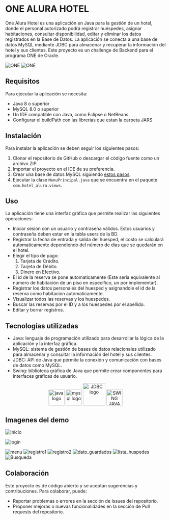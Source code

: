 # ONE ALURA HOTEL

One Alura Hotel es una aplicación en Java para la gestión de un hotel, donde el personal autorizado podrá registrar huéspedes, asignar habitaciones, consultar disponibilidad, editar y eliminar los datos registrados en la Base de Datos. La aplicación se conecta a una base de datos MySQL mediante JDBC para almacenar y recuperar la información del hotel y sus clientes. Este proyecto es un challenge de Backend para el programa ONE de Oracle.

![ONE](https://www.oracle.com/a/ocom/img/rh03-one-v-black-lad.png)
![ONE](https://avatars.githubusercontent.com/u/4975968?s=280&v=4)

## Requisitos

Para ejecutar la aplicación se necesita:

- Java 8 o superior
- MySQL 8.0 o superior
- Un IDE compatible con Java, como Eclipse o NetBeans
- Configurar el buildPath con las librerias que estan la carpeta JARS

## Instalación

Para instalar la aplicación se deben seguir los siguientes pasos:

1. Clonar el repositorio de GitHub o descargar el código fuente como un archivo ZIP.
2. Importar el proyecto en el IDE de su preferencia.
3. Crear una base de datos MySQL siguiendo [estos pasos](./resources/database.md).
4. Ejecutar la clase `MenuPrincipal.java` que se encuentra en el paquete ` com.hotel_alura.views`.

## Uso

La aplicación tiene una interfaz gráfica que permite realizar las siguientes operaciones:

- Iniciar sesión con un usuario y contraseña válidos. Estos usuarios y contraseña deben estar en la tabla users de la BD.
- Registrar la fecha de entrada y salida del huesped, el costo se calculará automaticamente dependiendo del número de dias que se quedarán en el hotel.
- Elegir el tipo de pago:
  1. Tarjeta de Crédito.
  2. Tarjeta de Débito.
  3. Dinero en Efectivo.
- El id de la reserva se pone automaticamente (Este sería equivalente al número de habitación de un piso en específico, un por implementar).
- Registrar los datos personales del huesped y asignandole el id de la reserva como habitacion automaticamente.
- Visualizar todos las reservas y los huespedes.
- Buscar las reservas por el ID y a los huespedes por el apellido.
- Editar y borrar registros.

## Tecnologías utilizadas

- Java: lenguaje de programación utilizado para desarrollar la lógica de la aplicación y la interfaz gráfica.
- MySQL: sistema de gestión de bases de datos relacionales utilizado para almacenar y consultar la información del hotel y sus clientes.
- JDBC: API de Java que permite la conexión y comunicación con bases de datos como MySQL.
- Swing: biblioteca gráfica de Java que permite crear componentes para interfaces gráficas de usuario.

<div align="center">
  <img src="https://cdn.jsdelivr.net/gh/devicons/devicon/icons/java/java-original.svg" height="50" width="50" alt="java logo"  />
  <img src="https://cdn.jsdelivr.net/gh/devicons/devicon/icons/mysql/mysql-original.svg" height="50" width="50" alt="mysql logo"  />
  <img src="https://www.oracle.com/a/ocom/img/jdbc.svg" height="70" width="70" alt="JDBC logo"  />
  <img src="https://4.bp.blogspot.com/-HFPxbS028bc/WbmoWbftOrI/AAAAAAAABOg/4OBei-kLpBk9Z5C92Qw6Pc6UzVzY7RLEwCLcBGAs/s1600/SwingUtils%2B-%2BLibrer%25C3%25ADa%2Bde%2BUtilidades%2Bpara%2BJava%2BSwing.png" height="50" width="50" alt="SWING JAVA"/>
</div>

## Imagenes del demo
![inicio](https://lh3.googleusercontent.com/fife/APg5EOZB-LnHQZk0h2hnrMg0SRmanagLI7kV5ULUDe1WD8qXnKCbdesGuhB6QXHypJ1p8Jx-uyncAy90-zFRdBTTLCRUnNbVAEAy-s1q5NHO6ien4tLLcTSG3i9VNayo4GO9J-dhuVuEan-NsK4mm5w8-P9RrwUuwY8Jq4AKi6mPue9aWDu5ABl6XCxNVQSRrNu6Y_Jobuez_c9ld808_vhxhlkE-XDl3ZeKSdSGc9ae5N27cUu-RnYQND027S01Xd3mEZ0s4qhEunUwm9mL0EdIL-jgq92Up7HeRt3WBoo1V8jnJ393WFGN9WjmnC-_Up7CljcQSU24eo9TubZ2Zj-g9FqDaK_5Jf1qGOyichpUHJnuDzLxyBGJOdCpWXwy5HfMfCZD4p5TXvqbyb5lORjTSlaqd4gQzKS1YrsBXCDalFZNGHoQg2bJT6EdhvWqmi0jycpXSpZDIJ_DG6462smv2HVxBUdrlHB3nx-7po3Kfn1JvroQpCcmj6wVGSSyGTRKKp-6HcTB2IqU7TMD09Mi-RgnDgTzY9b9am-JQaMdmVkWQ5Ug_G7O1jdvJlxidaOCS8Rsdo8eZ0sXOGTSj8hj4QVD4cKWiB9JYqIXMTW7eOtp2WXX9vozmjyvmuaHI__NutTIXW9UIrvxeHOHMYmERK32g_sWzf-PP2PD26-raPV9Lkx2-yjzQu2k5qbRriSs5Qdd2umyKnEUF24nQXp7uLou5lA-Vg0FkLqOY2vDC2lZ9i7J0QTCOCjG7v5xQCeEeB3wJecGNuWDDT0sMXno6r37Z0KUtry2O98Iazqvsc5Jtc1-v5GFnXODOvTcqk14fIbpsks8q0IQkmuR8xRoALwHINZsk-ZoyiRnfOFo69GrxhEwyV6XdowGJ7V-W-ElQ3wgA9qj2TkzE4L1rLSKKSJhVLWig2jvdtm1XQEUqd_LO885pU3NNVNlweUiC0j2XFgEjFfDA3W8aux2HEyzujmjV1O7lnWcsEV_IGJ1fTkg4zF-N-Kqmv4rGwlIjymBhel7AR7aAh9D5RnI_hwh8mp8W644EM7n_TvxeadFDID4XpKPoGmkhLyVuA14MfD2rV2e6s0L7eVnIwfJcrPOAaJ57BFBLcCYoL9F0fhf36HL7NocPq-bULXwdoJtz5oN7uBIGxXdu4cuh0kXvQUd8bk6s0sUk7wDl94IfQO3g5N8NgLM0pp7BFituT4D_03hZFmwo7u9_zj5IvEi2Rivjb-YBv7Be5WT9gVZdFvN8IAtxvzrK-jfFLfgH-i5pU838e8Kexa-fMNMNO-Me7PNf51hzphQTWb8NIDSy8FGAGOxKoka9sPKAzTbhafylHF9JjW6AmdCpx_uWcklQhdksv_sxNsJ5FsFs5QkAcu_Fm2B9CrZisbmwQseRry5plt7pPtRkoaeeOCD0o_MsiKT6clOn4MUVuGoVmsL8oA6eLkBXvj0-OWcPi51Y1Z3eXH5tSelWGmJqrOTyNI3ISMce-wdY02zBqekeiBUK4fs0w6wcxJgPszf0B4PKSFO9JL3GYxn-yCtzx0bpWkTrlKLSny_NEJt9PZZOYYe0FuCBHtEu1xGbq4cMghUXELbo-jt-xbnbHdMvancHiXH=w1321-h704)

![login](https://lh3.googleusercontent.com/fife/APg5EOZnOICKs8Epa-0ErqlZ6Wvh9zHQYmVvt0zwMYEYfzhGqNgSSzNkUUMUKn7hQrngWUwXUhU5HB4lv4KblilivAYi0Kwmk-CvSNCDs5Z9E1bDw9oNakdSRrcddx_sgrMOoRCXkSzHTLndNEW64j3klmWoqx7mmIo526fK72KUccjB2EnNdVjYAHdtv8UM8I09hONPFuPMOUaah4F83UZ-zJ8ojZ4cmzkrz_SPsNCXv4FsCDbsHSL8hvPDNLnWg1i9WfFJhBsPLzR-XnaWJ2awYUmOgif0sSLNq7WxEdEFNrtt5t67jpAaRxuWlnmpycJYz7r6vd7ltQP-AqaYHUYb6Xgt-AVijECkduokoHavap3kf6hVE8nZgPGvNCrpLUqSqVPTpKM8F3YsM3zy1c4RTLCO-GI1HqnjQcwEXxYqTAIIAvZ_baHfhhFx6UR647Y0JQM4f-A4HGKg-uU_GixbNvz5CiNhYoGdBvyjXhP6KvFaYIrOHhSsS8flApmH66_eVw46HvLIp1GHLol7ey0aii1ZG1JrycVS8fbsvT46axgRQTNq81Rg-9eKBk1G_Oi9lyu4DVqU5uTVRqxzTRJHygNjnpyM5o5Mhg2eqwmqHYP1nit_Z46be_-4iRcoNOqY9OK0NwLhIHS9EnGykgtWsIcLD2Q9YLanGqxB6HMS4x667Pe5glrEasA6qxWv3dwdXjMM-fHlxasWsAecwXdSOU03M8vU6P7ff5JDnPhVScG0A6l27ggxsyyOOCAqPAE36rtz9BPLBKU2pvTnLFDv8QHnBrdBlBhiBxseB4_dgpk1uoIquzNIn4pEvpRZieJpJ5qgMZuxhYnhCQLGrfp-xvju08mGUM6GDLHa4mHGvUqQ19YtnFzxxqPojEl4ry5vVpCvn5_vopM5ohUNONP0uxuwofxKTYJVeZELJGGimizbN4iQyZ39nkzxqpN33LdsOttY_dHzJ3GooGBVUaxvEo3K5pUr-eAOsTD_jKF0A0lwSySahqhqom2aI-F_06cPw96_esBka7Kr65482OBnPxh6YhlgwLrV086DcRt9Cz7cIzRAhhf5WRZfnrUq1uo02Wbd_vxGE7TN2zZRIxXwkSL9q6Cbr8UssGIDhN75u9KjbLxxCz1upJSy7Uv95Ic32pt_vT0lrBWm4AHmBqtoiAOIsKKj8trNeJr5P-kshVVx60lHt4eNIp1Ze5f5OsWkuA8DYINNFPZ58oQmsaVwgiKDDDvtEmwmjwnYzDFz49XXQ9WnGxdMaaUVayMuxGbMG9pshaVpXcZdBoyXJis8r7VDpJPAU3Ih4xiWJF4XdCS6i1O1l2SfPyueWszDWzLcq4Dy92MGo3acLZ9EQ8Rs5WrSeoC87N3YMpMIIIDDnIRZi2CjjMQLPlo5oJNFYUzQlIMle8IAJoxd5cgeZeQZMOJzJxqQqDrH7fvlyh0aRqUGPLS8qyfJnjLE5fxJ2kDuW6snYQvTDJO04JL6-ACHszwFOoeCrxm5PDV8jF-fTggC7KcdsfH1RnS9dKP69aTYE_lNdYOYNh2R5TAKJsUIAwWX2ec3FEaH8p47qTOVslwRfZ7h0veheNHYulzucefN00jB_zB1GuGj78sq=w791-h688)

![menu](https://lh3.googleusercontent.com/fife/APg5EObwMELAk4uiN0vDznqY-pznPogOHUJiZUtrsS0R5NLXIzkj6pYmt70CqCQm2xUjpZIBiyNjjxPl4cjLsjzAZq-OaTABgjsdMlLMU4UZG7HLn9XO4eIJgsBPY5s3Bp3C5BDNReALA2ND-4kVDM3g4c2e_m4ib_5wn2eb6dMESUnlQTD3ZRiCQKfw1T3UvFrTjyM8tTB1jWfnX76CvkNF1aEjcH1L8ZtY0bR_9IiQVDiEAqZ7d4RLHFLczSkmGIGCAlF1s92uePwnmuAWHqu4UIkk50NbHUZsIc4G7CrgIjm_OqMe4ROjko7rCnxDXYMFSFsW-BPp4leMOUtZb0El0qwTBYWEQaOCYbwg_gWorWUdw4QWLL_8_VLNWYR_cuRD_LmKoAI17jHU5HI39OAsYJufuWSquuLLSXaini2sUl7LsC0HMTJh-Ftdc5ZSEygA7pWVsRySEvpnisCsvJ6G3a8205y6KstAVg6gVhAQiGz47kQtOjk-5jZnR_g8GNZa0-cVj5zbExRuf2UuzZ53aTyyMkld14OO5WqL4mBNPQSk88t1NcZfWbwqwSND_soUxOjP1IJPErK564ble-hl5pnyeQTF-G6i2uIj_ptqS8gLKFUiZ0GaVd9Bj8t_ovuGWEuusZ2AV5PFFzh0UizKiZWSWJW7cw30RGcOJ2v-Afyl6_lhY-Qa9eDiyEVrFPClzKwdPNQKluFAaQMosGhkqLDv-hWeQ1HOJIHa-547uN2dPBJdes1KlYMfe6tVbd1DZsb7wXC1k157NCVUXwOcY0_EoNBVwbqwyFUHVrzPVdGYBW2um597cXamhfmVU793jF9kPqGz7niDwbnzAw0Y7_BXf11GPa4ee2Z1mp6jgxdgDOY5Wzrf6f-twEn6SoQ3TvVtxQ72DREJFEDRSkiGoYoCgd07_JJh15oF-TGt55mALA0ZINZbsjwNWMQTpRs4vew1eA4p5v3xwJ2QzKbVVc6dxkbeseQCxaIQTGAEqEgxeRZdsRslY_K2gFjcviKu8dsoLbVgASGjjh3d0FjHTAM6RKg8oWpdRupRBUc3V6wtnlWaDSxB305Wp7sM0Mx5nU1vwbFOdQDGnninv0CMv3Fpgp55waZNIv_7qr1pftzFvKKtLuNRPhsicim-v491-HJTRP83w1sWi9_Yl3EEznw6mCJNT--te_e5Bz09UXavjJcn2X0C1zucwYuCe4HKD7yvteRMEzWScmAEZ3tel3baWsVAFMkUC4Iyi1s2d2QoZKzqrFnR8MqHxiAs9QfuRyT6ijyxRU9-rQoZuJ9HgFVhK1luif45oXeqwUFioKKpxLiU5wAZwUXWXhhhE3m3bO3uoAdghnDUPyk5lUXmTVQSbdTcRLjAa0vfSD_2GeCSPyOuDoalwW_HLdt6RR14G2Hie99q7xno9RmOyU9rj94AYgBOJftIC_P3M_PjkzhyDSj2DoCumqIrXSFMPqC4jO2y08GykgMbSPl7Z3nOTiDwgFYxZiJr889TDOZZYTEv6MdI339QJf6CQ2Jt0vwBRxBi7jvOJPthc8Ku_mhZWx9Af1NBfQf-F4bH5xPCe-4F5C8qrxXf9ZeAa8YOVNf_isTWztqDREPMM2VT=w791-h688)
![registro1](https://lh3.googleusercontent.com/fife/APg5EOahwxJUlHO1bRr7XmArjEAGdX9NW7665bvc2rGofypP3BqIM22xE4Kzu2FlNsynkupI9ztiozcb_ciRC0qX9Sk5lJYWncHCN1_pit7sGsbfHXgpR0qEWIVo_8IqXzF9_U9P9ebOIeDnSwOgNFbch15NiCt8AumNAmwX_r-dyokNMU-PAWikxjK-e8alhvKa0qfdPFgD0qTsroEFVs1rnsIncjANxc3Wutt7-UYn9rYyReR7fHL4tVLXtQkE-xYNR1fv1tTP_eyUhoW_1wykQ3XXra9Iln7NkbifpaAnu1g9RNobYcHpfz_Aq0735o9SBLHJcWM1qTJl52-lNEjPANObrzcyTZX0cqoBlRIcFv9-8TCbB6eQotse-PGp3CM1_cwe5F2RrlY2O0scj8HamXUgaE0Tqumy0J5F6mWmLK4uuaiaOM5Oj6t71DekpurnxIISYVhiNmBg0vGErOEOSTclSuAPXe_YNf8wKtpIKZaWI1AEu3m5_OsYue3YwgzMbHE_HlrVC9dObqGwho9znsIqQumu-Q7rt9ihzkUDfahyp_7fuaXAOTj8zIHwxvbmYyqkWb8ykYfy_FD8oW2qr8HTNaT6oTu7UPiH-N1f1oL1UeW0nUIzKkHrB7dR4I9YHQMqBS4gU86wdQxC2C8v0WNfv4iEANPviV5VOLWoYRVDf-4276844E5I2cgqEXGH9WDFCTEoP5EkpethYTST4ANgGvSKlvBTl13M0jPgTrril4HOX3aJQkd0-5QVOfgvTpgAbvDhfYhgOUIhns3XDtrAXOrMYtB6YMdEWSX5PwBBKaC8snedrx5g6SpSNm9_6exYxd-9jMQ6BLfb3cAQ1ZGjSCJRSSIEEBVZyE-oULl9JltKL3lWwYSj0nMCVAB0Qfm2XI3AY8nNFL0gbZdxVfnfbseQfTcAkvGy6ZPKEbv42QVJAEmfoNS61r5smGVkrSzz_815II1tJFMdd0z2WJRUNwrI4rb-bjE2XVzWwztZhOLT60tEGcicrwjus4-4d4o_OQG8rPzb5gAkYInff6jJgJ59UfXVRLiZT7oy1iHxAq7OoIMIbCaTSmoNfSrJl0ArMQWDbVKjxBULglUnX7-dhZsrK_6Y0K5Pe7xNE_tTpC8PbWZL2KW_Iyv8cNjmBTj4GpwwKN2gUhU8heMKYhXaPTN828sTKnqkIb5qlphhc1eVLuzZTSOVGJo6mu6XvYdk5aDgTIVspmp2g0PnBpr42avUgdWfhoTBw9GtmbrMK-ZSNWJhNLodB740sq8Dy4hd9KHXsadD1w3z8KDvFuuLz9WyDXF1xcBOksU7MCMKt0jMVVK6g8gTTVi1rjm_JDI2Jf7_s2jLsgDhs9xdLz1NQKdI8VgSnnRqtftHq24VAh9Pqypsr1MT5-rYDqM8rJo6JsAEZEwh2l-LU2orHIkKFEMMgOShatb-PxVYCRR3l0nKEgnGg4LEhO3qkbYRae4cpcTKwU7swPVDqkntyUx4VvPgGRhpy-xVvbEOb7apMqOAXl3B4Uy4CwYDGPRXZjOoqVCZUf1o-y7Aer18muD944J--139Vay4wtwtIl2t47F0iq95YHnn3AffsDNClL4oGavVA0KY7fMI=w791-h688)
![registro2](https://lh3.googleusercontent.com/fife/APg5EOai8M8BY5sRiaZ-bn08AMw3YbiYD5LaeJiRzqMzFp6npeqmP6czwUqli9ZCiVutmyzsFT_RM4gQo4BixbDh3OQdQPX-E5dpNPOsk7zOgXIanyyjWG2yMI7cYN1qxss4FoICGwrjYb62lCu0owsz67-Qs9jUZTLtnn_Jgrh1Tj_-iQTgDLbjBhLkX51hN7leDEWY7DtuBUQ-UDLIrUS3vzkYDBByEK7ty_BqxaO9D3oibT7eQ5DVgLNv073uwOX-hJgUpP57cXJLZq1c3ZjAVdH_8XVocRUikURkg3ERs5uBb2KU-93eoVec3PStn7LDliPUx4jxwfbUeK5nnr1I7WNg5rlxPwnM-_AgNTKdBi1vyuBdMRoYBUJbzt3XXWbFevQUW7wZPJtIsqhH5nQgwgo-kH8DX3V0QIUMqxgiFTVPLaju_KOVCy9HD69B3r6VVnaGm5phbUxb0DUu5AG4rZ7LPfvNmm8XvnUj2E3DehWnM7g2KuzWKNF3yDleJi1LZiDRRIxTZmJRNu2N2UfFan-8n65ieQkLmMw7hBN2zZrG0MHA8HQK6aGxaM-kK-1_Nq23keSahVNqHEkZIknperFRNEE0BqAFThGnmJRqqsXKZo0Nm992Im9bdgAnzw7f-TM3vFGOsB5GKczGglHlye5BImIOK58D2qXE4hWi4sTQpCytGu1ErlBK3qpf5TOrKinnrK38dqqWJg5X-wuutjGPRHGg0ntfyDVhTDmIAB1e7zOk_xdIe08YXLGXVoLobRt6-lAyfNbSX1VfRI-bJbrD9PjBJcV1OyuPKS428QrAOM1M2a5U5TEqhO7T7_qNfiFj-twMCs2ZX0ty2k1rtM0Dh3nNSBcJtXf3PUxrsylN9uIsEEpApnDk4_f9eIhQRG_UF9CJNhhnC_AC6JgCd9DFiUN-UnyHxakr4neztTpslCEq-WA3JtJkpiK4gIyATatlKXddgmGyOWpUdt-N1tFVwiTZvNiRD5JNnAE3nBOqknI-rrAVE0b-xgp57nyMdRtwrPF46z0icbITxhG5g5sHn-qKpMXde-rvhFOQSyUuyXZM9bLYtvU9LcLA_EEoGWEaAL0PM9yjvfsDUa_xjxhLIuPznb5dPX9WSzmTWAZruJcULOswAnQznn2gG5bTlU5OvrQlmx9UvKuQ8rCh5DZiN6U65p_uku32aMoUjQjBSv6fF--L1Mt85BcX8jGb8PuDFBn3nMHmXRNum4anH51OShRYZUWWiAr3sUCCxKDJXxhwpsP2RozqWpL5j86F41svEWBgd0_dIUE9aHszUxd7AKIewJ2wY8Y_MH_8QGjOBcvUuq-NCC0wuqg4UtBpLaa4KhXnXUbopgHPENKSfvdf64OcTpMijDKn_DNBuHzDOTIc0o_L4QzkyE8XzZkWBl7r8bor_iit7t1BXm9dLFls_0IYL8vBvHVi9NlXz9puzpsvVfS9lkEA0rotYJD1fZvYjLL7lAkJuCh6HeE0mu_YB9kNn66ObRwLuqCibbJ32vdWt_yYXpWI_W5gkMPE-GHw1bMaU9bN8ZnuF6i4ykX6AnR38zw4BK34U80hsnK6JDzWOX-Orr4wcacsWcsZBjlG84Ys4lednfTa=w791-h688)
![dato_guardados](https://lh3.googleusercontent.com/fife/APg5EOaanLnI5vR3vmxGhGNM0if0OMy-tk3tHMeCR8odUHZFjRcvm4EwKi6stJRp6wlIHmMjWwGDr-bFCP_Z-9v0My1yZxV1-iGZHTrhadOZRHeVm6_x3p1cOLjB9iyDRTOSfyTwAfHn2lMysPw0HrOXgNqmvK5AYjux6fSmQzvEGem_IoFEbHXPFC1JiwO4ttRp5HaWB9RomYjO0zv-NIbQrn0GyTaX_NpnoIJcOZHTL79wmJVU6xhL5Ege87yqje9h5RtpQ8UvErpPPuwyF2pJUn4Z7owhaW6QjeMX-KPpI4MJFjYNyQhCjWpBy8q5dWdswEAreatcXx40v5zfzl42rd5pkOt9qNtkPsvuV378HGrKuDEry0GKOHnhqZ8hdGDNQqsq9assFAt9pPwd3Cn9L6NcIY-qq7W0HBS3N6RCd-EGchBqGL3CjYZPf7iFsTNrfhhP9erEKX3NDSAkYyB9Wl8EfeiXH3edzW-jEwPWTLf7XHXMgEHcq4KC-cPkCNSTxVPqrEsYss5GkHRhZoNGaGordh6WLlEfmeE8LDkx42BJkaF4r5vR-rWhrGzqrP5CwlexXPdX18xXH2H-31QplWYxev4IDjmCe325jilqV9WhwSPOGf45xp7QsRJ_rNbvYLu32eO8oUiwrwHvUgfQ3bDROYjx0xrfSNZPAYgMMomdSU9Md44G-D62Gi0t3dUgTNwOniQZRo5D7HP1XTqbNJpC3rWWs0e6oatZmpvAh8ZFkO0ik2wJSy0X-xBfyWSI0aiMuN9DyMn7NwJseG26v4L5bACXH_kiJO0rrUtmMXYvYWeat0lrZaaNrqZQ71quUCcykbXCL7FS8Z1qKiZ1pAeEPZahkvX06lMS91kadnaz5JCHp3qjhcNLECKc41MlQOB6YNWDfdcpLgoq8ZayrxH65emOwQ6B4L6GNx4QUhKOBNPY1kmh0SEl2qkUlenbPC3dKrnu2LwPofqm6HGSjhmpRKZqMiRnrFcYWTDXKJ01iOFuyoGmD-S4JyQXzDlkM7PVq59RYNAzFeHn-wzL2q9ocAQpv3au8mzmTo0oVvc1C22Ak7Wi4gJmfj28geP4Nl6uKDBkT8mFdktkgazQ7BqygyH_WAE6U8Q50YM6iPMdwKcLoThqXvbqjMmDK51DvpmIA8ooZq8e1OrKv9DLJIYbPp8kcz5xFZw42rVmIOTQi8U-6VJXQaeWhdUhmUprbxHEtQemcnloyJ-DhvETkhYsh6u_la-v5WozrcC-Wh4TFie1rtEKcwqNkRXZ0rbxinMil4MADmecdwUInQYEt2UQ7wxZEHp-PMNqP0UWfx_IqL1Mgm5v-mSKZkojpP5czDZe-f08fi7BlaNcRP8bxkSA7tBwrFmegjDp1Uh2oHP_-c-8Msenu3GLrdEkyZHEteNuI7FCbuJ0FNd2g3yyOVNMmST88wEMZbYoHxEpWj4jM4uOwmFJlZpyo8PKGqLhN3m4W0boDb0BDv8VStyZkJgFMqZSY-mv4jrwoWcIukKvF2DRTEn1h_P-bwAxaHaYwtDtTeZmUMCy3PCobv5MAzvhvzK1CV2hw01oUAyJ78Wqg8cflZlouTg449JjVLeNPa1Top5EY20Lih7n=w791-h688)
![lista_huspedes](https://lh3.googleusercontent.com/fife/APg5EObWrjUzmNkC8wVanVfPAUmk8rTmUcbtSmdicI6toT17IPhf2ag_62UWwtf1wTbJgZcRCVJIWVbcR2OcYRP2J8eIlQLyU8Tsnr0JZcsokJ0QRVhiWn5ytSI0KYSzToyV7Qf71J1yPRyYbmlajogzlVwdRRbyAXgEoYO501kPJURHUWbBB6_Isel8bOPDTnIBDDPrNHHTpHDTGqei7_g0vW7CYDsKyYZh6KcIl_R_2eAs7jFpDz_KGvSzhxxI5UvXaL92SOOTiT9AUQxuF0FjtRRfKcSk9vIIkFQ7jXJ4Av9dvviEOr0ur7SkGm1bktjyZokBFkzeur3AuegCJpJGeN8eRty-RPVGN-4HBitUl9qzxc_So2n4AtanirHaueJQQzoLzsVMoebPse4BblKH8899qwSYx7zgbADbucJLCevJz04k_GubEK3AEMEG-mCGPrbE2EbKkiwSPiSp_8-TBB7o7GX2_cgxGcqEsuZeoX2xW4m2K3b9NE0YoiNzeb04fAzQHuJJ2QWPQ4WLR5gHVAm6MhX0lDDRXNBTn9GIC1f27YcjClXRTIm5sKQhNi8tYcV22L3my9aVL-QnoYaeAQleaHAnW0s6dwUcuB3MNdaXW02HyDL3p8v0UFfftDaBu6HhSSaagerXNBVOuk1NPwuEjPaNr_W_fMPtPdcjl1iO067GMjE9oq7wSLtN94zg4CX8c0xOy9KBUHvPajVsMHIBrxm-tDRU_lWx3icRtkVq677MajLp6YuFthPj7LHgqRtjBYdKr-769wRKmh5YKlmHyx_fe53_xk9dPTEc3xLvaefZnNryPR-kA3Bz78HZwgHqaQDoKjbeKC659g_U6oe1DbNcT_FBsX8v6wc793s18E7W3CwXkvKCMKNuojCOdTBt9Ya5mj0oMnwba6ZmCqTJsZSOVTcmSxJeUpMsy84zXXIYGYV2mLFOHili21leiEjwfJszsWcy0AAfKyYGR0Oua_kOTpjNrxBCWRM_5gt5Ys6AG7tXmvB3eM1o4Yalm4DkE3Z_e9DjoW0exvMOkB5xgX2DaNMqh-rZ3vNoBuD3_GBb9xlsHpWFAeQNuUEe14YoZ83on9MNuOgYL5SGDmTbexlM-G6FOD8gyGVUwrXef4lFXQljt9TcA8h7uI59moHTbi-_0-hv37JNS2J_S8Efw0Bo3vDS6iGswzjVjp595yAT1OzAAPbt9XbXsiBxEjPxuN6ILk4NPuzHgx_cb7dYs7aeCWEIed7l22vC4RbcCmMqCeSgdLaK5tnKAAel2ZfHfRb7DijzTfAEew0rbx2_IOfWMhzRF1NWMSrFeyuGqyaXDk8EN8IpuAAtoEeKqR3bpUF-id2Sg-SdE5xGYCxMc4VhAKo-SIZwajgDiWY_faBMegQroqn3wC_wnpRjnZ66RovjJDjRWga9NmqmdAfnQBsxWVSErXS2DCrTCnlCEP4gmPlzRy6txThcR9E9PDi6Pv6BppTKF0N5ido7yZWMbyMreQTLCv3_6vSIswPD4Xlob6VsnbElVjuHjfne1W04oxkSKJy9fkUL_sco4HLWJXLVGBqJ8gLYCquK21CQdRUGZ_Cm4S5OVDe7R_vCSaCo41OpFKvOpowh=w791-h688)
![Busqueda](https://lh3.googleusercontent.com/fife/APg5EOZashrhPrtQ4NirqO3kcfN69bLMi0-SgMnfKK1dHbQFiDMwkGu7e0rZ5qJJtQI34oaeA2hpb7kBj4oQ3kiUZQVnB7gdrveD6fAW9d7wLZb4hsdB_uiqYosXHnxIVn9Y7n2kIsAe0UarVagtcI7gjT-4SsPrMpD5W6A3ZSrRU-433SXWoGBpkxzIzWOqBFmild4zmO3HeBUWCk-8OFSJy61OWhdQ7EFUH7pbpQHAaQ5lY_3fHd3wxq-ZHQPrKb-Wv7f2Kr1wK1H5SYP5LC-WOPXqJyrV2HnG-4Ablt2vUl-3Q_Do7r3raR_EExrnQj0GkyMLoQFZTaaIHD5p1d4w9aYQYkIPUZVaG-mM6r8H7rIY2fSldUxJZ5rT0lZ1YYmhTSZ_Ss1IjfSXHtAbvOun_LV0pfW4Dx4bQrO5EqitZat1_PmicblRSvI8wk07bXXwecspjRyHlJfQBUUex8y48Nf7p-Xn_jzY_OT6gUc5CMox7niUnaIZkWlIpqJy5sYC971gYLb0XogHj6pRiVU1-bgN7vaRFYrhkJBGX0OGrz8pZqxgdcF8FdIwmvKtbshQC5D_XV7F2SMHmOwQANNoQayZa8SUCJwINfXbhrJKw_U0ZMYfFkMbRnZoRINDcDOA3FgkKBx8iKc9BK02LBc4dt-8ivLQfWigaSWt7plFNMk_YG0PslztuRWQMssW-kVCUDLJQuPOm6fJ0sb80vqO3D6ZF98tXEvgCgeafWqldoiX8zzBFvGD9GAFyX-o8FyTrfXuWgINhdvicRAxQuY5Zbzu1xorJTGDhneW8Ff3KKNu_UW_sywimo8S-FKAblPzL3c1zGJQxqJUzc0QJSlui_WsC2pMxvvA7sh62lTwas3i8-l1zcyeopiCPzoEdKn7HE_YAfcqE2LAOCtRt6SJCr9HiQCTw_cz6R3t-IFdZDh2YND65p20YjQJ_dVOnS8FNONZaQXo6pzTBFJ21TlVbd7pXZVg31Ct78eVZlRwidStq5Qcxn4S9YCodGHzzpGt9WKgb4-kzMLpOuYxMwWiW3mu3bmfzBA9hgsTpQS4r_EM12hFzZQ3lCZsf_tn4vf5Gy2FKsaGoABpX98X3JNofjvHfSfPiITzFo5Geb2xFKRryMmdONRXdm1uiTI2Zi2Ayb2Opr7MbbuvIKeEvT63pnKC5nH09eyDVp7tO-S4ruInjarNeW5Db9xrWPtfX9o16-F85w7PlzVkaayk50CEB7yhHtxcY8RawglStG2bHAO9GDtp8quPzrtphfGNi5842wb75sel8PcBikyVCJeNZaR-NIOIzWplY50z5V1XnjDiVisvl4nlyaEwBVA6TJnsIl1rHHKP7WJaHl1mXfFrbIHwjOX_9DeHd2W6LzI17ni1SD4VMB2Q8MKeuq9Vkn9EEFAdjzZTM_Hc8P6wUyjMx-0wf7X_3ySYNcvgi6NxxUyK0CXncEbEcmWG-dLTTxHXFRgAQpXiNJmXdA8JUvldvDbg61PuHMhVMUi0DFRbEXO3_bQDLPTvwuhhsS4fcin8_w5ZAJlOYhmL6JGPSpLcxiudhe_rI-zpe9lAC8TQhBtGG5xwnQHi-D5qywkLEzvcJHRG_cw9DWL4AypG=w791-h688)
## Colaboración

Este proyecto es de código abierto y se aceptan sugerencias y contribuciones. Para colaborar, puede:

- Reportar problemas o errores en la sección de Issues del repositorio.
- Proponer mejoras o nuevas funcionalidades en la sección de Pull requests del repositorio.